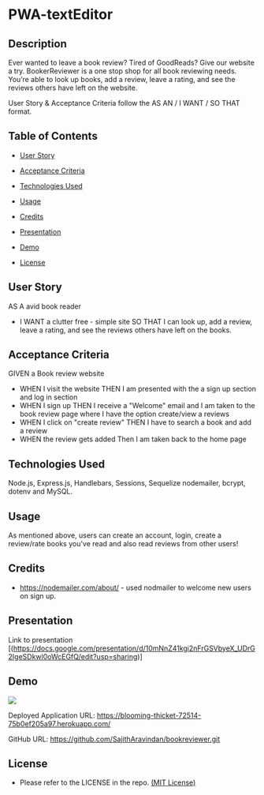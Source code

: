 # PWA-textEditor

## Description

Ever wanted to leave a book review? Tired of GoodReads? Give our website a try. BookerReviewer is a one stop shop for all book reviewing needs. You’re able to look up books, add a review, leave a rating, and see the reviews others have left on the website.

User Story & Acceptance Criteria follow the AS AN / I WANT / SO THAT format.

## Table of Contents

* [User Story](#user-story) 
  
* [Acceptance Criteria](#acceptance-criteria)
  
* [Technologies Used](#technologies-used)  

* [Usage](#usage)

* [Credits](#credits)

* [Presentation](#presentation) 

* [Demo](#demo) 

* [License](#license) 



## User Story

AS A avid book reader 

* I WANT a clutter free - simple site
    SO THAT I can look up, add a review, leave a rating, and see the reviews others have left on the books.

## Acceptance Criteria

GIVEN a Book review website

* WHEN I visit the website 
    THEN I am presented with the a sign up section and log in section 
* WHEN I sign up
    THEN I receive a "Welcome" email and I am taken to the book review page where I have the option create/view a reviews
* WHEN I click on "create review" 
    THEN I have to search a book and add a review
* WHEN the review gets added
    Then I am taken back to the home page


## Technologies Used

Node.js, Express.js, Handlebars, Sessions, Sequelize nodemailer, bcrypt, dotenv and MySQL.


## Usage

As mentioned above, users can create an account, login, create a review/rate books you've read and also read reviews from other users!


## Credits

- https://nodemailer.com/about/ - used nodmailer to welcome new users on sign up.


## Presentation

Link to presentation [(https://docs.google.com/presentation/d/10mNnZ41kgi2nFrGSVbyeX_UDrG2IgeSDkwl0oWcEGfQ/edit?usp=sharing)]


## Demo

<img src='/public/imgs/demo.png'>

Deployed Application URL: https://blooming-thicket-72514-75b0ef205a97.herokuapp.com/

GitHub URL: https://github.com/SajithAravindan/bookreviewer.git

## License

* Please refer to the LICENSE in the repo. <a href="https://github.com/SajithAravindan/E-commerce_APP/blob/main/LICENSE">(MIT License)</a>
